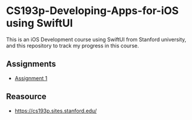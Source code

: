 # CS193p-Developing-Apps-for-iOS using SwiftUI
This is an iOS Development course using SwiftUI from Stanford university, and this repository to track my progress in this course. 


## Assignments

- [Assignment 1](https://github.com/mohamedspicer/CS193p-Developing-Apps-for-iOS/tree/master/Assigment1-Memorize)

## Reasource

- https://cs193p.sites.stanford.edu/
